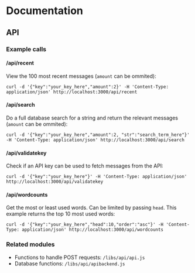 # Documentation
## API
### Example calls

#### /api/recent
View the 100 most recent messages (`amount` can be ommited):
```
curl -d '{"key":"your_key_here","amount":2}' -H 'Content-Type: application/json' http://localhost:3000/api/recent

```

#### /api/search
Do a full database search for a string and return the relevant messages (`amount` can be ommited):
```
curl -d '{"key":"your_key_here","amount":2, "str":"search_term_here"}' -H 'Content-Type: application/json' http://localhost:3000/api/search
```

#### /api/validatekey
Check if an API key can be used to fetch messages from the API:
```
curl -d '{"key":"your_key_here"}' -H 'Content-Type: application/json' http://localhost:3000/api/validatekey
```

#### /api/wordcounts
Get the most or least used words. Can be limited by passing `head`. This example returns the top 10 most used words:
```
curl -d '{"key":"your_key_here","head":10,"order":"asc"}' -H 'Content-Type: application/json' http://localhost:3000/api/wordcounts
```

### Related modules
- Functions to handle POST requests: `/libs/api/api.js`
- Database functions: `/libs/api/apibackend.js`
